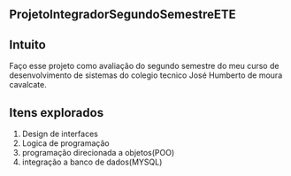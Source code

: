 ## ProjetoIntegradorSegundoSemestreETE


## Intuito

Faço esse projeto como avaliação do segundo semestre do meu curso de desenvolvimento de sistemas do colegio tecnico José Humberto de moura cavalcate.

## Itens explorados

1. Design de interfaces
1. Logica de programação
1. programação direcionada a objetos(POO)
1. integração a banco de dados(MYSQL)
